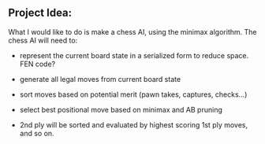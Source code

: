 Project Idea:
----

What I would like to do is make a chess AI, using the minimax algorithm.  The chess AI will need to:

* represent the current board state in a serialized form to reduce space.  FEN code?

* generate all legal moves from current board state
* sort moves based on potential merit (pawn takes, captures, checks...)
* select best positional move based on minimax and AB pruning
* 2nd ply will be sorted and evaluated by highest scoring 1st ply moves, and so on.



